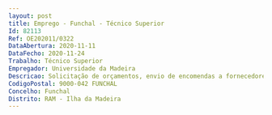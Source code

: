 ```yaml
--- 
layout: post
title: Emprego - Funchal - Técnico Superior
Id: 82113
Ref: OE202011/0322
DataAbertura: 2020-11-11
DataFecho: 2020-11-24
Trabalho: Técnico Superior
Empregador: Universidade da Madeira
Descricao: Solicitação de orçamentos, envio de encomendas a fornecedores e conferência de faturas,referentes a processos de aquisição de bens e serviços Registo contabilístico de processos de aquisição de bens e serviços Elaboração de peças de procedimentos de aquisição, ao abrigo do Código dos ContratosPúblicos Lançamento de procedimentos de aquisição na plataforma eletrónica de compras públicas Gestão de Contratos Gestão de stocks.
CodigoPostal: 9000-042 FUNCHAL
Concelho: Funchal
Distrito: RAM - Ilha da Madeira
--- 
```

